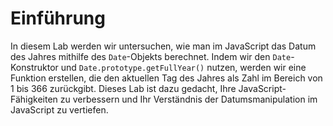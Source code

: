# Einführung

In diesem Lab werden wir untersuchen, wie man im JavaScript das Datum des Jahres mithilfe des `Date`-Objekts berechnet. Indem wir den `Date`-Konstruktor und `Date.prototype.getFullYear()` nutzen, werden wir eine Funktion erstellen, die den aktuellen Tag des Jahres als Zahl im Bereich von 1 bis 366 zurückgibt. Dieses Lab ist dazu gedacht, Ihre JavaScript-Fähigkeiten zu verbessern und Ihr Verständnis der Datumsmanipulation im JavaScript zu vertiefen.
